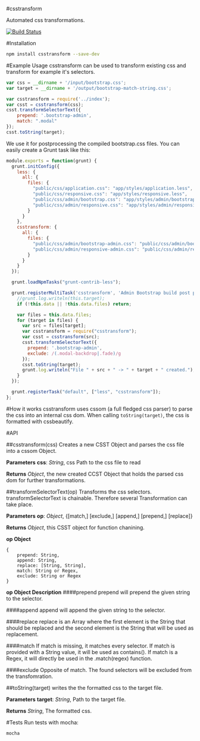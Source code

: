 #csstransform


Automated css transformations.

[![Build Status](https://travis-ci.org/intesso/csstransform.png)](https://travis-ci.org/intesso/csstransform)

#Installation
```bash
npm install csstransform --save-dev
```


#Example Usage
csstransform can be used to transform existing css and transform for example it's selectors.

```javascript
var css = __dirname + '/input/bootstrap.css';
var target = __dirname + '/output/bootstrap-match-string.css';

var csstransform = require('../index');
var csst = csstransform(css);
csst.transformSelectorText({
	prepend: '.bootstrap-admin',
	match: ".modal"
});
csst.toString(target);
```

We use it for postprocessing the compiled bootstrap.css files. You can easily create a Grunt task like this:
```javascript
module.exports = function(grunt) {
  grunt.initConfig({
    less: {
      all: {
        files: {
          "public/css/application.css": "app/styles/application.less",
          "public/css/responsive.css": "app/styles/responsive.less",
          "public/css/admin/bootstrap.css": "app/styles/admin/bootstrap.less",
          "public/css/admin/responsive.css": "app/styles/admin/responsive.less"
        }
      }
    },
    csstransform: {
      all: {
        files: {
          "public/css/admin/bootstrap-admin.css": "public/css/admin/bootstrap.css",
          "public/css/admin/responsive-admin.css": "public/css/admin/responsive.css"
        }
      }
    }
  });

  grunt.loadNpmTasks("grunt-contrib-less");

  grunt.registerMultiTask('csstransform', 'Admin Bootstrap build post processing...', function() {
    //grunt.log.writeln(this.target);
    if (!this.data || !this.data.files) return;

    var files = this.data.files;
    for (target in files) {
      var src = files[target];
      var csstransform = require("csstransform");
      var csst = csstransform(src);
      csst.transformSelectorText({
        prepend: '.bootstrap-admin',
        exclude: /(.modal-backdrop|.fade)/g
      });
      csst.toString(target);
      grunt.log.writeln("File " + src + " -> " + target + " created.");
    }
  });

  grunt.registerTask("default", ["less", "csstransform"]);
};
```

#How it works
csstransform uses cssom (a full fledged css parser) to parse the css into an internal css dom. When calling `toString(target)`, the css is formatted with cssbeautify.

#API

##csstransform(css)
Creates a new CSST Object and parses the css file into a cssom Object.

**Parameters**
**css**:  *String*,  css Path to the css file to read

**Returns**
*Object*,  the new created CCST Object that holds the parsed css dom for further transformations.



##transformSelectorText(op)
Transforms the css selectors.
transformSelectorText is chainable. Therefore several Transformation can take place.

**Parameters**
**op**:  *Object*,  {[match,] [exclude,] [append,] [prepend,] [replace]}

**Returns**
*Object*,  this CSST object for function chanining.

**op Object**
```
{	
	prepend: String,
	append: String,
	replace: [String, String],
	match: String or Regex,
	exclude: String or Regex
}
```

**op Object Description**
####prepend
prepend will prepend the given string to the selector.

####append
append will append the given string to the selector.

####replace
replace is an Array where the first element is the String that should be replaced and the second element is the String that will be used as replacement.

####match
If match is missing, it matches every selector. If match is provided with a String value, it will be used as contains(). If match is a Regex, it will directly be used in the .match(regex) function.

####exclude
Opposite of match. The found selectors will be excluded from the transfomration. 


##toString(target)
writes the the formatted css to the target file.

**Parameters**
**target**:  *String*,  Path to the target file.

**Returns**
*String*,  The formatted css.




#Tests
Run tests with mocha:
```
mocha
```
